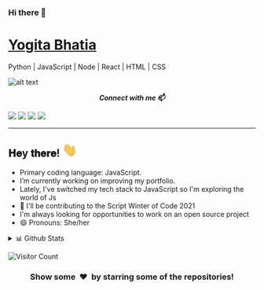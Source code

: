 ### Hi there 👋

<!--
**Yogita98/Yogita98** is a ✨ _special_ ✨ repository because its `README.md` (this file) appears on your GitHub profile.

Here are some ideas to get you started:

- 🔭 I’m currently working on ...
- 🌱 I’m currently learning ...
- 👯 I’m looking to collaborate on ...
- 🤔 I’m looking for help with ...
- 💬 Ask me about ...
- 📫 How to reach me: ...
- 😄 Pronouns: ...
- ⚡ Fun fact: ...
-->
# [Yogita Bhatia](https://yogita-bhatia-portfolio.netlify.app)
Python | JavaScript | Node | React | HTML | CSS

![alt text]()
<p align="center">
  <b><i>Connect with me 📫</i></b>

[<img height="30" src="https://img.shields.io/badge/twitter-%231DA1F2.svg?&style=for-the-badge&logo=twitter&logoColor=white" />][twitter]
[<img height="30" src="https://img.shields.io/badge/Hashnode-%230077B5.svg?&style=for-the-badge&logo=Hashnode&logoColor=white" />][Hashnode]
<a href="mailto:yogitab2798@gmail.com" style="text-decoration:none"><img height="30" src = "https://img.shields.io/badge/gmail-c14438?&style=for-the-badge&logo=gmail&logoColor=white"></a>
[<img height="30" src="https://img.shields.io/badge/linkedin-blue.svg?&style=for-the-badge&logo=linkedin&logoColor=white" />][LinkedIn]
<br />
<hr />


<h2> 𝐇𝐞y 𝐭𝐡𝐞𝐫𝐞! <img src="https://raw.githubusercontent.com/ABSphreak/ABSphreak/master/gifs/Hi.gif" width="30px"></h2>
 
* Primary coding language: JavaScript.
* I’m currently working on improving my portfolio.
* Lately, I've switched my tech stack to JavaScript so I'm exploring the world of Js
* 👯 I'll be contributing to the Script Winter of Code 2021
* I'm always looking for opportunities to work on an open source project
* 😄 Pronouns: She/her

 <details>
<summary>📊 Github Stats</summary>

<p align="center"> <img src="https://github-readme-stats.vercel.app/api?username=Yogita98&show_icons=true&theme=gotham" alt="Yogita Bhatia | Stats" />

</details>


 ![Visitor Count](https://profile-counter.glitch.me/{Yogita98}/count.svg)
 
 
<h3 align="center">Show some &nbsp;❤️&nbsp; by starring some of the repositories!</h3>

[twitter]: https://twitter.com/YogitaBhatia20
[Hashnode]: https://hashnode.com/@yogita98
[gmail]: https://gmail.com
[linkedin]: https://www.linkedin.com/in/yogita-bhatia/
